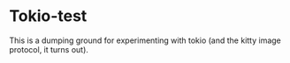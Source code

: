 # Tokio-test
This is a dumping ground for experimenting with tokio (and the kitty image
protocol, it turns out).
